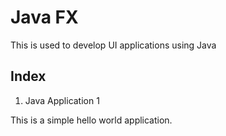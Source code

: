 # Java FX

This is used to develop UI applications using Java



## Index

1. Java Application 1

This is a simple hello world application.
